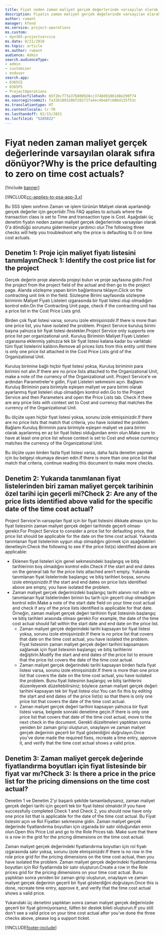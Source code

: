 ```yaml
---
title: Fiyat neden zaman maliyet gerçek değerlerinde varsayılan olarak sıfıra dönüyor?
description: Fiyatın zaman maliyet gerçek değelerinde varsayılan olarak 0'a dönmesi sorununu giderme.
author: rumant
manager: kfend
ms.service: project-operations
ms.custom:
- dyn365-projectservice
ms.date: 8/21/2018
ms.topic: article
ms.author: rumant
audience: Admin
search.audienceType:
- admin
- customizer
- enduser
search.app:
- D365CE
- D365PS
- ProjectOperations
ms.openlocfilehash: 65f2bc773a376800928cc3746691061d8e290f74
ms.sourcegitcommit: fa32b1893286f20271fa4ec4be8fc68bd135f53c
ms.translationtype: HT
ms.contentlocale: tr-TR
ms.lasthandoff: 02/15/2021
ms.locfileid: "5285822"
---
```

# <a name="why-is-the-price-defaulting-to-zero-on-time-cost-actuals"></a><span data-ttu-id="dbfb4-103">Fiyat neden zaman maliyet gerçek değerlerinde varsayılan olarak sıfıra dönüyor?</span><span class="sxs-lookup"><span data-stu-id="dbfb4-103">Why is the price defaulting to zero on time cost actuals?</span></span>

[!include [banner](../includes/psa-now-project-operations.md)]

[!INCLUDE[cc-applies-to-psa-app-3.x](../includes/cc-applies-to-psa-app-3x.md)]

<span data-ttu-id="dbfb4-104">Bu SSS işlem sınıfının Zaman ve işlem türünün Maliyet olarak ayarlandığı gerçek değerler için geçerlidir.</span><span class="sxs-lookup"><span data-stu-id="dbfb4-104">This FAQ applies to actuals where the transaction class is set to Time and transaction type is Cost.</span></span> <span data-ttu-id="dbfb4-105">Aşağıdaki üç denetim fiyatın neden zaman maliyet gerçek değerlerinde varsayılan olarak 0'a döndüğü sorununu gidermenize yardımcı olur.</span><span class="sxs-lookup"><span data-stu-id="dbfb4-105">The following three checks will help you troubleshoot why the price is defaulting to 0 on time cost actuals.</span></span>
 
## <a name="check-1-identify-the-cost-price-list-for-the-project"></a><span data-ttu-id="dbfb4-106">Denetim 1: Proje için maliyet fiyatı listesini tanımlayın</span><span class="sxs-lookup"><span data-stu-id="dbfb4-106">Check 1: Identify the cost price list for the project</span></span>

<span data-ttu-id="dbfb4-107">Gerçek değerin proje alanında projeyi bulun ve proje sayfasına gidin.</span><span class="sxs-lookup"><span data-stu-id="dbfb4-107">Find the project from the project field of the actual and then go to the project page.</span></span> <span data-ttu-id="dbfb4-108">Alanda sözleşme yapan birim bağlantısına tıklayın.</span><span class="sxs-lookup"><span data-stu-id="dbfb4-108">Click on the contracting unit link in the field.</span></span> <span data-ttu-id="dbfb4-109">Sözleşme Birimi sayfasında sözleşme biriminin Maliyet Fiyatı Listeleri ızgarasında bir fiyat listesi olup olmadığını kontrol edin.</span><span class="sxs-lookup"><span data-stu-id="dbfb4-109">On the Contracting Unit page, check if the contracting unit has a price list in the Cost Price Lists grid.</span></span>

<span data-ttu-id="dbfb4-110">Birden çok fiyat listesi varsa, sorunu izole etmişsinizdir.</span><span class="sxs-lookup"><span data-stu-id="dbfb4-110">If there is more than one price list, you have isolated the problem.</span></span> <span data-ttu-id="dbfb4-111">Project Service kuruluş birimi başına yalnızca bir fiyat listesi destekler.</span><span class="sxs-lookup"><span data-stu-id="dbfb4-111">Project Service only supports one price list per organizational unit.</span></span> <span data-ttu-id="dbfb4-112">Kuruluş Biriminin Maliyet Fiyatı Listeleri ızgarasına eklenmiş yalnızca tek bir fiyat listesi kalana kadar bu varlıktaki tüm fiyat listelerini kaldırın.</span><span class="sxs-lookup"><span data-stu-id="dbfb4-112">Remove all prices lists from this entity until there is only one price list attached in the Cost Price Lists grid of the Organizational Unit.</span></span>

<span data-ttu-id="dbfb4-113">Kuruluş birimine bağlı hiçbir fiyat listesi yoksa, Kuruluş biriminin para birimini not alın.</span><span class="sxs-lookup"><span data-stu-id="dbfb4-113">If there are no price lists attached to the Organizational Unit, make a note of the currency of the Organizational unit.</span></span> <span data-ttu-id="dbfb4-114">Project Service'e ve ardından Parametreler'e gidin, Fiyat Listeleri sekmesini açın. Bağlamı Kuruluş Biriminin para birimiyle eşleşen maliyet ve para birimi olarak ayarlanmış fiyat listeleri olup olmadığını kontrol edin.</span><span class="sxs-lookup"><span data-stu-id="dbfb4-114">Go to the Project Service and then Parameters and open the Price Lists tab. Check if there are any price lists with context set to Cost and currency that matches the currency of the Organizational Unit.</span></span>
 
<span data-ttu-id="dbfb4-115">Bu ölçüte uyan hiçbir fiyat listesi yoksa, sorunu izole etmişsinizdir.</span><span class="sxs-lookup"><span data-stu-id="dbfb4-115">If there are no price lists that match that criteria, you have isolated the problem.</span></span> <span data-ttu-id="dbfb4-116">Bağlamı Kuruluş Biriminin para birimiyle eşleşen maliyet ve para birimi olarak ayarlanmış en az bir fiyat listesi olduğundan emin olun.</span><span class="sxs-lookup"><span data-stu-id="dbfb4-116">Make sure to have at least one price list whose context is set to Cost and whose currency matches the currency of the Organizational Unit.</span></span>

<span data-ttu-id="dbfb4-117">Bu ölçüte uyan birden fazla fiyat listesi varsa, daha fazla denetim yapmak için bu belgeyi okumaya devam edin.</span><span class="sxs-lookup"><span data-stu-id="dbfb4-117">If there is more than one price list that match that criteria, continue reading this document to make more checks.</span></span>

## <a name="check-2-are-any-of-the-price-lists-identified-above-valid-for-the-specific-date-of-the-time-cost-actual"></a><span data-ttu-id="dbfb4-118">Denetim 2: Yukarıda tanımlanan fiyat listelerinden biri zaman maliyet gerçek tarihinin özel tarihi için geçerli mi?</span><span class="sxs-lookup"><span data-stu-id="dbfb4-118">Check 2: Are any of the price lists identified above valid for the specific date of the time cost actual?</span></span>

<span data-ttu-id="dbfb4-119">Project Service'in varsayılan fiyat için bir fiyat listesini dikkate alması için bu fiyat listesinin zaman maliyet gerçek değeri tarihinde geçerli olması gerekir.</span><span class="sxs-lookup"><span data-stu-id="dbfb4-119">For Project Service to consider a price list for defaulting price, that price list should be applicable for the date on the time cost actual.</span></span> <span data-ttu-id="dbfb4-120">Yukarıda tanımlanan fiyat listelerinin uygun olup olmadığını görmek için aşağıdakileri denetleyin:</span><span class="sxs-lookup"><span data-stu-id="dbfb4-120">Check the following to see if the price list(s) identified above are applicable:</span></span>

- <span data-ttu-id="dbfb4-121">Eklenen fiyat listeleri için genel sekmesindeki başlangış ve bitiş tarihlerinin boş olmadığını kontrol edin.</span><span class="sxs-lookup"><span data-stu-id="dbfb4-121">Check if the start and end dates on the general tab for the price lists attached aren’t empty.</span></span> <span data-ttu-id="dbfb4-122">Yukarıda tanımlanan fiyat listelerinde başlangıç ve bitiş tarihleri boşsa, sorunu izole etmişsinizdir.</span><span class="sxs-lookup"><span data-stu-id="dbfb4-122">If the start and end dates on price lists identified above are empty, you have isolated the problem.</span></span> 
- <span data-ttu-id="dbfb4-123">Zaman maliyet gerçek değerinizdeki başlangıç tarihi alanını not edin ve tanımlanan fiyat listelerinden birinin bu tarih için geçerli olup olmadığını kontrol edin.</span><span class="sxs-lookup"><span data-stu-id="dbfb4-123">Make a note of the start date field on your time cost actual and check if any of the price lists identified is applicable for that date.</span></span> <span data-ttu-id="dbfb4-124">Örneğin, zaman maliyet gerçek değeri tarihinin fiyat listesinin başlangıç ve bitiş tarihleri arasında olması gerekir.</span><span class="sxs-lookup"><span data-stu-id="dbfb4-124">For example, the date of the time cost actual should fall within the start date and end date on the price list.</span></span> 
    - <span data-ttu-id="dbfb4-125">Zaman maliyet gerçek değerindeki tarihi kapsayan bir fiyat listesi yoksa, sorunu izole etmişsinizdir.</span><span class="sxs-lookup"><span data-stu-id="dbfb4-125">If there is no price list that covers that date on the time cost actual, you have isolated the problem.</span></span> <span data-ttu-id="dbfb4-126">Fiyat listesinin zaman maliyet gerçek değeri tarihini kapsamasını sağlamak için fiyat listesinin başlangıç ve bitiş tarihlerini değiştirin.</span><span class="sxs-lookup"><span data-stu-id="dbfb4-126">Modify the start and end dates of the price list to ensure that the price list covers the date of the time cost actual.</span></span> 
    - <span data-ttu-id="dbfb4-127">Zaman maliyet gerçek değerindeki tarihi kapsayan birden fazla fiyat listesi varsa, sorunu izole etmişsinizdir.</span><span class="sxs-lookup"><span data-stu-id="dbfb4-127">If there is more than one price list that covers the date on the time cost actual, you have isolated the problem.</span></span> <span data-ttu-id="dbfb4-128">Bunu fiyat listesinin başlangıç ve bitiş tarihlerini düzenleyerek düzeltebilirsiniz; böylece zaman maliyet gerçek değeri tarihini kapsayan tek bir fiyat listesi olur.</span><span class="sxs-lookup"><span data-stu-id="dbfb4-128">You can fix this by editing the start and end dates of the price list(s) so that there is only one price list that covers the date of the time cost actual.</span></span> 
    - <span data-ttu-id="dbfb4-129">Zaman maliyet gerçek değeri tarihini kapsayan yalnızca bir fiyat listesi varsa, belgede sonraki denetime geçin.</span><span class="sxs-lookup"><span data-stu-id="dbfb4-129">If there is only one price list that covers that date of the time cost actual, move to the next check in the document.</span></span>
<span data-ttu-id="dbfb4-130">Gerekli düzeltmeleri yaptıktan sonra yeniden bir zaman girişi oluşturun, onaylayın ve zaman maliyet gerçek değerinin geçerli bir fiyat gösterdiğini doğrulayın.</span><span class="sxs-lookup"><span data-stu-id="dbfb4-130">Once you’ve done made the required fixes, recreate a time entry, approve it, and verify that the time cost actual shows a valid price.</span></span>

## <a name="check-3-is-there-a-price-in-the-price-list-for-the-pricing-dimensions-on-the-time-cost-actual"></a><span data-ttu-id="dbfb4-131">Denetim 3: Zaman maliyet gerçek değerinde fiyatlandırma boyutları için fiyat listesinde bir fiyat var mı?</span><span class="sxs-lookup"><span data-stu-id="dbfb4-131">Check 3: Is there a price in the price list for the pricing dimensions on the time cost actual?</span></span>

<span data-ttu-id="dbfb4-132">Denetim 1 ve Denetim 2'yi başarılı şekilde tamamladıysanız, zaman maliyet gerçek değeri tarihi için geçerli tek bir fiyat listesi olmalıdır.</span><span class="sxs-lookup"><span data-stu-id="dbfb4-132">If you have successfully completed Check 1 and Check 2, you should now have only one price list that is applicable for the date of the time cost actual.</span></span> <span data-ttu-id="dbfb4-133">Bu Fiyat listesini açın ve Rol Fiyatları sekmesine gidin. Zaman maliyet gerçek değerinde fiyatlandırma boyutları için ızgarada bir satır olduğundan emin olun.</span><span class="sxs-lookup"><span data-stu-id="dbfb4-133">Open this Price List and go to the Role Prices tab. Make sure that there is a row in the grid for the pricing dimensions on the time cost actual.</span></span>

<span data-ttu-id="dbfb4-134">Zaman maliyet gerçek değerindeki fiyatlandırma boyutları için rol fiyatı ızgarasında satır yoksa, sorunu izole etmişsinizdir.</span><span class="sxs-lookup"><span data-stu-id="dbfb4-134">If there is no row in the role price grid for the pricing dimensions on the time cost actual, then you have isolated the problem.</span></span> <span data-ttu-id="dbfb4-135">Zaman maliyet gerçek değerindeki fiyatlandırma boyutları için Rol fiyatlarında bir satır oluşturun.</span><span class="sxs-lookup"><span data-stu-id="dbfb4-135">Create a row in the Role prices grid for the pricing dimensions on your time cost actual.</span></span> <span data-ttu-id="dbfb4-136">Bunu yaptıktan sonra yeniden bir zaman girişi oluşturun, onaylayın ve zaman maliyet gerçek değerinin geçerli bir fiyat gösterdiğini doğrulayın.</span><span class="sxs-lookup"><span data-stu-id="dbfb4-136">Once this is done, recreate time entry, approve it, and verify that the time cost actual shows a valid price.</span></span>
 
<span data-ttu-id="dbfb4-137">Yukarıdaki üç denetimi yaptıktan sonra zaman maliyet gerçek değerinizde geçerli bir fiyat görmüyorsanız, lütfen bir destek bileti oluşturun.</span><span class="sxs-lookup"><span data-stu-id="dbfb4-137">If you still don't see a valid price on your time cost actual after you’ve done the three checks above, please log a support ticket.</span></span>





[!INCLUDE[footer-include](../includes/footer-banner.md)]